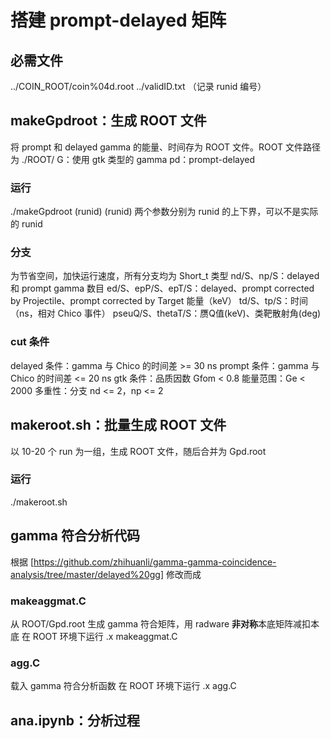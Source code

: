 # 搭建 prompt-delayed 矩阵

## 必需文件
../COIN_ROOT/coin%04d.root
../validID.txt  （记录 runid 编号）

## makeGpdroot：生成 ROOT 文件
将 prompt 和 delayed gamma 的能量、时间存为 ROOT 文件。ROOT 文件路径为 ./ROOT/
G：使用 gtk 类型的 gamma
pd：prompt-delayed

### 运行
./makeGpdroot (runid) (runid)
两个参数分别为 runid 的上下界，可以不是实际的 runid

### 分支
为节省空间，加快运行速度，所有分支均为 Short_t 类型
nd/S、np/S：delayed 和 prompt gamma 数目
ed/S、epP/S、epT/S：delayed、prompt corrected by Projectile、prompt corrected by Target 能量（keV）
td/S、tp/S：时间（ns，相对 Chico 事件）
pseuQ/S、thetaT/S：赝Q值(keV)、类靶散射角(deg)

### cut 条件
delayed 条件：gamma 与 Chico 的时间差 >= 30 ns
prompt 条件：gamma 与 Chico 的时间差 <= 20 ns
gtk 条件：品质因数 Gfom < 0.8
能量范围：Ge < 2000
多重性：分支 nd <= 2，np <= 2

## makeroot.sh：批量生成 ROOT 文件
以 10-20 个 run 为一组，生成 ROOT 文件，随后合并为 Gpd.root

### 运行
./makeroot.sh

## gamma 符合分析代码
根据 [https://github.com/zhihuanli/gamma-gamma-coincidence-analysis/tree/master/delayed%20gg] 修改而成

### makeaggmat.C
从 ROOT/Gpd.root 生成 gamma 符合矩阵，用 radware **非对称**本底矩阵减扣本底
在 ROOT 环境下运行 .x makeaggmat.C

### agg.C
载入 gamma 符合分析函数
在 ROOT 环境下运行 .x agg.C

## ana.ipynb：分析过程

